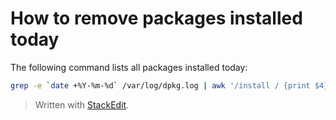 
# How to remove packages installed today
The following command lists all packages installed today:

```bash
grep -e `date +%Y-%m-%d` /var/log/dpkg.log | awk '/install / {print $4}' | uniq
```

> Written with [StackEdit](https://stackedit.io/).
<!--stackedit_data:
eyJoaXN0b3J5IjpbMjExNjYxNzc1NV19
-->